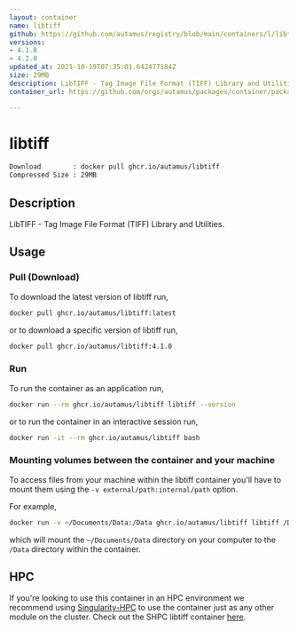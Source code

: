```yaml
---
layout: container
name: libtiff
github: https://github.com/autamus/registry/blob/main/containers/l/libtiff/spack.yaml
versions:
- 4.1.0
- 4.2.0
updated_at: 2021-10-19T07:35:01.642477184Z
size: 29MB
description: LibTIFF - Tag Image File Format (TIFF) Library and Utilities.
container_url: https://github.com/orgs/autamus/packages/container/package/libtiff

---
```

# libtiff
```bash 
Download        : docker pull ghcr.io/autamus/libtiff
Compressed Size : 29MB
```

## Description
LibTIFF - Tag Image File Format (TIFF) Library and Utilities.

## Usage
### Pull (Download)
To download the latest version of libtiff run,

```bash
docker pull ghcr.io/autamus/libtiff:latest
```

or to download a specific version of libtiff run,

```bash
docker pull ghcr.io/autamus/libtiff:4.1.0
```
### Run
To run the container as an application run,
```bash
docker run --rm ghcr.io/autamus/libtiff libtiff --version
```

or to run the container in an interactive session run,
```bash
docker run -it --rm ghcr.io/autamus/libtiff bash
```

### Mounting volumes between the container and your machine
To access files from your machine within the libtiff container you'll have to mount them using the `-v external/path:internal/path` option.

For example,
```bash
docker run -v ~/Documents/Data:/Data ghcr.io/autamus/libtiff libtiff /Data/myData.csv
```
which will mount the `~/Documents/Data` directory on your computer to the `/Data` directory within the container.

## HPC
If you're looking to use this container in an HPC environment we recommend using [Singularity-HPC](https://singularity-hpc.readthedocs.io) to use the container just as any other module on the cluster. Check out the SHPC libtiff container [here](https://singularityhub.github.io/singularity-hpc/r/ghcr.io-autamus-libtiff/).